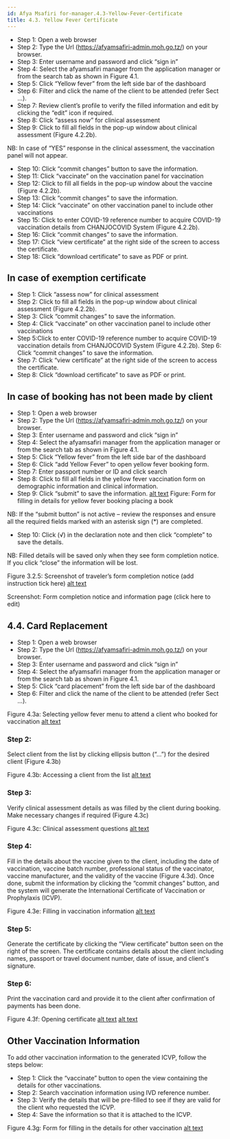 ```yaml
---
id: Afya Msafiri for-manager.4.3-Yellow-Fever-Certificate
title: 4.3. Yellow Fever Certificate
---
```


- Step 1: Open a web browser
- Step 2: Type the Url (https://afyamsafiri-admin.moh.go.tz/) on your browser.
- Step 3: Enter username and password and click “sign in”
- Step 4: Select the afyamsafiri manager from the application manager or from the search tab as shown in Figure 4.1.
- Step 5: Click “Yellow fever” from the left side bar of the dashboard
- Step 6: Filter and click the name of the client to be attended (refer Sect ...). 
- Step 7: Review client’s profile to verify the filled information and edit by clicking the “edit” icon if required.
- Step 8: Click “assess now” for clinical assessment
- Step 9: Click to fill all fields in the pop-up window about clinical assessment (Figure 4.2.2b). 

NB: In case of “YES” response in the clinical assessment, the vaccination panel will not appear.
- Step 10: Click “commit changes” button to save the information.
- Step 11: Click “vaccinate” on the vaccination panel for vaccination
- Step 12: Click to fill all fields in the pop-up window about the vaccine (Figure 4.2.2b). 
- Step 13: Click “commit changes” to save the information.
- Step 14: Click “vaccinate” on other vaccination panel to include other vaccinations
- Step 15: Click to enter COVID-19 reference number to acquire COVID-19 vaccination details from CHANJOCOVID System (Figure 4.2.2b). 
- Step 16: Click “commit changes” to save the information.
- Step 17: Click “view certificate” at the right side of the screen to access the certificate.
- Step 18: Click “download certificate” to save as PDF or print.

## In case of exemption certificate

- Step 1: Click “assess now” for clinical assessment
- Step 2: Click to fill all fields in the pop-up window about clinical assessment (Figure 4.2.2b). 
- Step 3: Click “commit changes” to save the information.
- Step 4: Click “vaccinate” on other vaccination panel to include other vaccinations
- Step 5:Click to enter COVID-19 reference number to acquire COVID-19 vaccination details from CHANJOCOVID System (Figure 4.2.2b). 
 Step 6: Click “commit changes” to save the information.
- Step 7: Click “view certificate” at the right side of the screen to access the certificate.
- Step 8: Click “download certificate” to save as PDF or print.


## In case of booking has not been made by client

- Step 1: Open a web browser
- Step 2: Type the Url (https://afyamsafiri-admin.moh.go.tz/) on your browser.
- Step 3: Enter username and password and click “sign in”
- Step 4: Select the afyamsafiri manager from the application manager or from the search tab as shown in Figure 4.1.
- Step 5: Click “Yellow fever” from the left side bar of the dashboard
- Step 6: Click “add Yellow Fever” to open yellow fever booking form.
- Step 7: Enter passport number or ID and click search
- Step 8: Click to fill all fields in the yellow fever vaccination form on demographic information and clinical information.
- Step 9: Click “submit” to save the information.
[alt text](../../static/img/Picture27.png)
Figure: Form for filling in details for yellow fever booking placing a book

NB: If the “submit button” is not active – review the responses and ensure all the required fields marked with an asterisk sign (*) are completed.

- Step 10: Click (√) in the declaration note and then click “complete” to save the details.

NB: Filled details will be saved only when they see form completion notice. If you click “close” the information will be lost.

Figure 3.2.5: Screenshot of traveler’s form completion notice (add instruction tick here)
[alt text](../../static/img/Picture28.png)

Screenshot: Form completion notice and information page (click here to edit)


## 4.4. Card Replacement

- Step 1: Open a web browser
- Step 2: Type the Url (https://afyamsafiri-admin.moh.go.tz/) on your browser.
- Step 3: Enter username and password and click “sign in”
- Step 4: Select the afyamsafiri manager from the application manager or from the search tab as shown in Figure 4.1.
- Step 5: Click “card placement” from the left side bar of the dashboard
- Step 6: Filter and click the name of the client to be attended (refer Sect ...).



Figure 4.3a: Selecting yellow fever menu to attend a client who booked for vaccination
[alt text](../../static/img/Picture29.png)

### Step 2:
Select client from the list by clicking ellipsis button (“...”) for the desired client (Figure 4.3b)

Figure 4.3b: Accessing a client from the list
[alt text](../../static/img/Picture30.png)

### Step 3:
Verify clinical assessment details as was filled by the client during booking. Make necessary changes if required (Figure 4.3c)

Figure 4.3c: Clinical assessment questions
[alt text](../../static/img/Picture31.png)

### Step 4:
Fill in the details about the vaccine given to the client, including the date of vaccination, vaccine batch number, professional status of the vaccinator, vaccine manufacturer, and the validity of the vaccine (Figure 4.3d). Once done, submit the information by clicking the “commit changes” button, and the system will generate the International Certificate of Vaccination or Prophylaxis (ICVP).

Figure 4.3e: Filling in vaccination information
[alt text](../../static/img/Picture32.png)

### Step 5:
Generate the certificate by clicking the “View certificate” button seen on the right of the screen. The certificate contains details about the client including names, passport or travel document number, date of issue, and client's signature.

### Step 6:
Print the vaccination card and provide it to the client after confirmation of payments has been done.

Figure 4.3f: Opening certificate
[alt text](../../static/img/Picture33.png) 
[alt text](../../static/img/Picture34.png)

## Other Vaccination Information

To add other vaccination information to the generated ICVP, follow the steps below:

- Step 1: Click the “vaccinate” button to open the view containing the details for other vaccinations.
- Step 2: Search vaccination information using IVD reference number.
- Step 3: Verify the details that will be pre-filled to see if they are valid for the client who requested the ICVP.
- Step 4: Save the information so that it is attached to the ICVP.

Figure 4.3g: Form for filling in the details for other vaccination
[alt text](../../static/img/Picture35.png)
